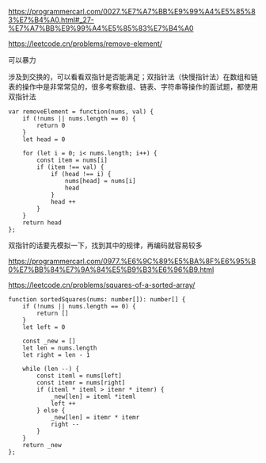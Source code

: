 https://programmercarl.com/0027.%E7%A7%BB%E9%99%A4%E5%85%83%E7%B4%A0.html#_27-%E7%A7%BB%E9%99%A4%E5%85%83%E7%B4%A0

https://leetcode.cn/problems/remove-element/

可以暴力

涉及到交换的，可以看看双指针是否能满足；双指针法（快慢指针法）在数组和链表的操作中是非常常见的，很多考察数组、链表、字符串等操作的面试题，都使用双指针法

```
var removeElement = function(nums, val) {
    if (!nums || nums.length == 0) {
        return 0
    }
    let head = 0

    for (let i = 0; i< nums.length; i++) {
        const item = nums[i]
        if (item !== val) {  
            if (head !== i) {
                nums[head] = nums[i]
                head
            }
            head ++
        }
    }
    return head
};
```
双指针的话要先模拟一下，找到其中的规律，再编码就容易较多

https://programmercarl.com/0977.%E6%9C%89%E5%BA%8F%E6%95%B0%E7%BB%84%E7%9A%84%E5%B9%B3%E6%96%B9.html

https://leetcode.cn/problems/squares-of-a-sorted-array/

```
function sortedSquares(nums: number[]): number[] {
    if (!nums || nums.length == 0) {
        return []
    }
    let left = 0

    const _new = []
    let len = nums.length
    let right = len - 1

    while (len --) {
        const iteml = nums[left]
        const itemr = nums[right]
        if (iteml * iteml > itemr * itemr) {
            _new[len] = iteml *iteml
            left ++
        } else {
            _new[len] = itemr * itemr
            right --
        }
    }
    return _new
};
```

